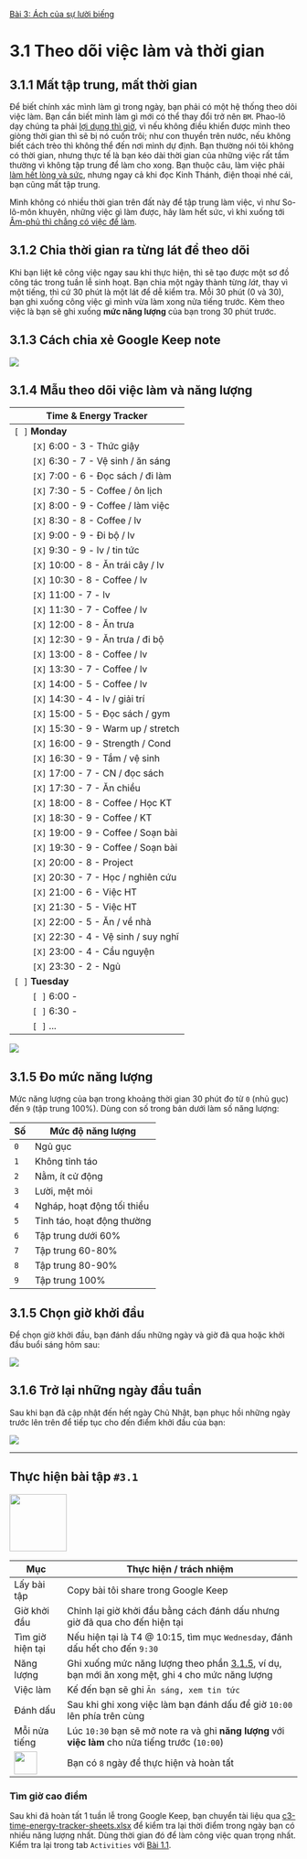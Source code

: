 [Bài 3: Ách của sự lười biếng](README.md)

# 3.1 Theo dõi việc làm và thời gian

## 3.1.1 Mất tập trung, mất thời gian

Để biết chính xác mình làm gì trong ngày, bạn phải có một hệ thống theo dõi việc làm.
Bạn cần biết mình làm gì mới có thể thay đổi trở nên `BM`.
Phao-lô dạy chúng ta phải [lợi dụng thì giờ][Ê-phê-sô 5:16], vì nếu không điều khiển được mình theo giòng thời gian thì sẽ bị nó cuốn trôi; như con thuyền trên nước, nếu không biết cách trèo thì không thể đến nơi mình dự định.
Bạn thường nói tôi không có thời gian, nhưng thực tế là bạn kéo dài thời gian của những việc rất tầm thường vì không tập trung để làm cho xong.
Bạn thuộc câu, làm việc phải [làm hết lòng và sức][Cô-lô-se 3:17], nhưng ngay cả khi đọc Kinh Thánh, điện thoại nhé cái, bạn cũng mất tập trung.

Mình không có nhiều thời gian trên đất này để tập trung làm việc, vì như So-lô-môn khuyên, những việc gì làm được, hãy làm hết sức, vì khi xuống tới [Âm-phủ thì chẳng có việc để làm][Truyền-đạo 9:10].

## 3.1.2 Chia thời gian ra từng lát để theo dõi

Khi bạn liệt kê công việc ngay sau khi thực hiện, thì sẽ tạo được một sơ đồ công tác trong tuần lễ sinh hoạt.
Bạn chia một ngày thành từng _lát_, thay vì một tiếng, thì cứ 30 phút là một lát để dễ kiểm tra.
Mỗi 30 phút (0 và 30), bạn ghi xuống công việc gì mình vừa làm xong nửa tiếng trước.
Kèm theo việc là bạn sẽ ghi xuống **mức năng lượng** của bạn trong 30 phút trước.

## 3.1.3 Cách chia xẻ Google Keep note

<img src="/chapter-3/c3-google-keep-copy-share.gif" />

## 3.1.4 Mẫu theo dõi việc làm và năng lượng

| Time & Energy Tracker                  |
| -------------------------------------- |
| `[ ]` **Monday**                       |
|   `[X]` 6:00 - 3 - Thức giậy           |
|   `[X]` 6:30 - 7 - Vệ sinh / ăn sáng   |
|   `[X]` 7:00 - 6 - Đọc sách / đi làm   |
|   `[X]` 7:30 - 5 - Coffee / ôn lịch    |
|   `[X]` 8:00 - 9 - Coffee / làm việc   |
|   `[X]` 8:30 - 8 - Coffee / lv         |
|   `[X]` 9:00 - 9 - Đi bộ / lv          |
|   `[X]` 9:30 - 9 - lv / tin tức        |
|   `[X]` 10:00 - 8 - Ăn trái cây / lv   |
|   `[X]` 10:30 - 8 - Coffee / lv        |
|   `[X]` 11:00 - 7 - lv                 |
|   `[X]` 11:30 - 7 - Coffee / lv        |
|   `[X]` 12:00 - 8 - Ăn trưa            |
|   `[X]` 12:30 - 9 - Ăn trưa / đi bộ    |
|   `[X]` 13:00 - 8 - Coffee / lv        |
|   `[X]` 13:30 - 7 - Coffee / lv        |
|   `[X]` 14:00 - 5 - Coffee / lv        |
|   `[X]` 14:30 - 4 - lv / giải trí      |
|   `[X]` 15:00 - 5 - Đọc sách / gym     |
|   `[X]` 15:30 - 9 - Warm up / stretch  |
|   `[X]` 16:00 - 9 - Strength / Cond    |
|   `[X]` 16:30 - 9 - Tắm / vệ sinh      |
|   `[X]` 17:00 - 7 - CN / đọc sách      |
|   `[X]` 17:30 - 7 - Ăn chiều           |
|   `[X]` 18:00 - 8 - Coffee / Học KT    |
|   `[X]` 18:30 - 9 - Coffee / KT        |
|   `[X]` 19:00 - 9 - Coffee / Soạn bài  |
|   `[X]` 19:30 - 9 - Coffee / Soạn bài  |
|   `[X]` 20:00 - 8 - Project            |
|   `[X]` 20:30 - 7 - Học / nghiên cứu   |
|   `[X]` 21:00 - 6 - Việc HT            |
|   `[X]` 21:30 - 5 - Việc HT            |
|   `[X]` 22:00 - 5 - Ăn / về nhà        |
|   `[X]` 22:30 - 4 - Vệ sinh / suy nghĩ |
|   `[X]` 23:00 - 4 - Cầu nguyện         |
|   `[X]` 23:30 - 2 - Ngủ                |
| `[ ]` **Tuesday**                      |
|   `[ ]` 6:00 -                         |
|   `[ ]` 6:30 -                         |
|   `[ ]` ...                            |

<img src="/chapter-3/c3-google-keep-tracker.gif"/>

## 3.1.5 Đo mức năng lượng

Mức năng lượng của bạn trong khoảng thời gian 30 phút đo từ `0` (nhủ gục) đến `9` (tập trung 100%).
Dùng con số trong bản dưới làm số năng lượng:

| Số  | Mức độ năng lượng          |
| --- | -------------------------- |
| `0` | Ngủ gục                    |
| `1` | Không tỉnh táo             |
| `2` | Nằm, ít cử động            |
| `3` | Lười, mệt mỏi              |
| `4` | Ngháp, hoạt động tối thiểu |
| `5` | Tỉnh táo, hoạt động thường |
| `6` | Tập trung dưới 60%         |
| `7` | Tập trung 60-80%           |
| `8` | Tập trung 80-90%           |
| `9` | Tập trung 100%             |

## 3.1.5 Chọn giờ khởi đầu

Để chọn giờ khởi đầu, bạn đánh dấu những ngày và giờ đã qua hoặc khởi đầu buổi sáng hôm sau:

<img src="/chapter-3/c3-google-keep-timelog-tutorial.gif"/>

## 3.1.6 Trở lại những ngày đầu tuần

Sau khi bạn đã cập nhật đến hết ngày Chủ Nhật, bạn phục hồi những ngày trước lên trên để tiếp tục cho đến điểm khởi đầu của bạn:

<img src="/chapter-3/c3-google-keep-restore.gif"/>

---

## Thực hiện bài tập `#3.1`

<img src="../../icons/flying-bottle.svg" width="100">

| Mục | Thực hiện / trách nhiệm |
| --- | --- |
| Lấy bài tập | Copy bài tôi share trong Google Keep |
| Giờ khởi đầu | Chỉnh lại giờ khởi đầu bằng cách đánh dấu nhưng giờ đã qua cho đến hiện tại |
| Tìm giờ hiện tại | Nếu hiện tại là T4 @ 10:15, tìm mục `Wednesday`, đánh dấu hết cho đến `9:30` |
| Năng lượng | Ghi xuống mức năng lượng theo phần [3.1.5](section-1.md#315-Đo-mức-năng-lượng), ví dụ, bạn mới ăn xong mệt, ghi `4` cho mức năng lượng |
| Việc làm | Kế đến bạn sẽ ghi `Ăn sáng, xem tin tức` |
| Đánh dấu | Sau khi ghi xong việc làm bạn đánh dấu để giờ `10:00` lên phía trên cùng |
| Mỗi nửa tiếng | Lúc `10:30` bạn sẽ mở note ra và ghi **năng lượng** với **việc làm** cho nửa tiếng trước (`10:00`) |
| <img src="../../icons/icon-time.svg" width="40"/> | Bạn có `8` ngày để thực hiện và hoàn tất |

### Tìm giờ cao điểm

Sau khi đã hoàn tất 1 tuần lễ trong Google Keep, bạn chuyển tài liệu qua [c3-time-energy-tracker-sheets.xlsx] để kiểm tra lại thời điểm trong ngày bạn có nhiều năng lượng nhất.
Dùng thời gian đó để làm công việc quan trọng nhất.
Kiểm tra lại trong tab `Activities` với [Bài 1.1][Lesson 1.1].

[Ê-phê-sô 5:16]: https://twosparro.ws/bible/cadman.eph.5.16
[Cô-lô-se 3:17]: https://twosparro.ws/bible/cadman.col.3.17
[Truyền-đạo 9:10]: https://twosparro.ws/bible/cadman.ec.9.10
[c3-time-energy-tracker-sheets.xlsx]: ../../../../raw/master/chapter-3/vn/c3-time-energy-tracker-sheets.xlsx
[Lesson 1.1]: /chapter-1/vn/section-1.md
